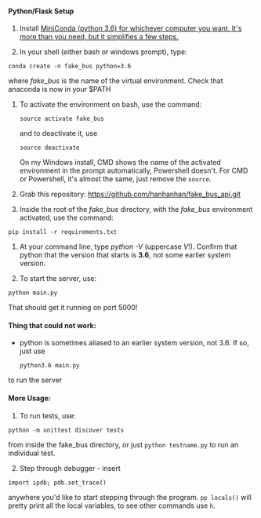 #### Python/Flask Setup


1. Install [MiniConda (python 3.6) for whichever computer you want. It's more than you need, but it simplifies a few steps.
](https://conda.io/miniconda.html)

1.  In your shell (either bash or windows prompt), type: 
  ```
  conda create -n fake_bus python=3.6
  ```
  where *fake_bus* is the name of the virtual environment. Check that anaconda is now in your $PATH
1. To activate the environment on bash, use the command:
   ``` 
   source activate fake_bus
   ```
   
	 and to deactivate it, use 
   ``` 
   source deactivate
   ```
   On my Windows install, CMD shows the name of the activated environment in the prompt automatically, Powershell doesn't. For CMD or Powershell, it's almost the same, just remove the ```source```.  
1. Grab this repository:
https://github.com/hanhanhan/fake_bus_api.git
1. Inside the root of the *fake_bus* directory, with the *fake_bus*  environment activated, use the command: 
  ```
  pip install -r requirements.txt 
  ```
1. At your command line, type *python -V* (uppercase *V*!). Confirm that python that the version that starts is **3.6**, not some earlier system version.

1. To start the server, use:
  ```
  python main.py
  ```
  That should get it running on port 5000!

#### Thing that could not work:
* python is sometimes aliased to an earlier system version, not 3.6. If so, just use 
  ```
  python3.6 main.py
  ``` 
to run the server

#### More Usage:
1. To run tests, use: 
  ```
  python -m unittest discover tests
  ```
  from inside the fake_bus directory, or just `python testname.py` to run an individual test.

2. Step through debugger - insert 
  ```
  import ipdb; pdb.set_trace()
  ```
  anywhere you'd like to start stepping through the program. `pp locals()` will pretty print all the local variables, to see other commands use `h`.


